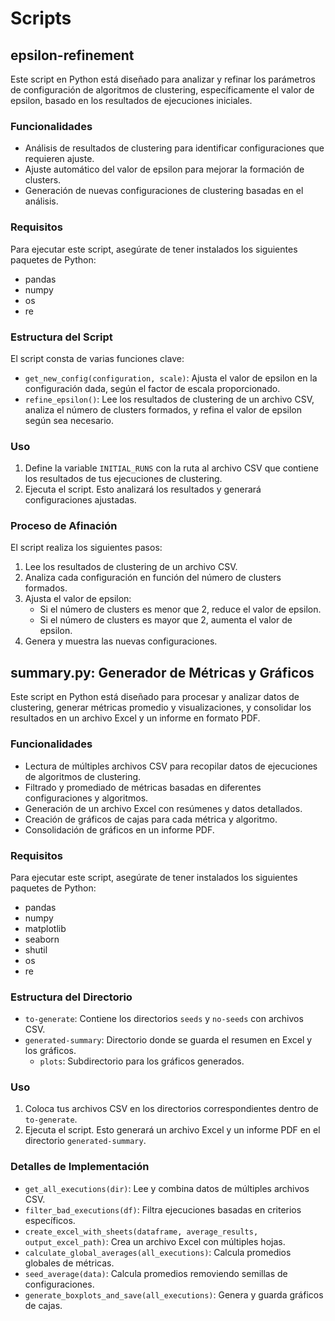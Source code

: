 # Scripts

## epsilon-refinement

Este script en Python está diseñado para analizar y refinar los parámetros de configuración de algoritmos de clustering, específicamente el valor de epsilon, basado en los resultados de ejecuciones iniciales.

### Funcionalidades

- Análisis de resultados de clustering para identificar configuraciones que requieren ajuste.
- Ajuste automático del valor de epsilon para mejorar la formación de clusters.
- Generación de nuevas configuraciones de clustering basadas en el análisis.

### Requisitos

Para ejecutar este script, asegúrate de tener instalados los siguientes paquetes de Python:

- pandas
- numpy
- os
- re

### Estructura del Script

El script consta de varias funciones clave:

- `get_new_config(configuration, scale)`: Ajusta el valor de epsilon en la configuración dada, según el factor de escala proporcionado.
- `refine_epsilon()`: Lee los resultados de clustering de un archivo CSV, analiza el número de clusters formados, y refina el valor de epsilon según sea necesario.

### Uso

1. Define la variable `INITIAL_RUNS` con la ruta al archivo CSV que contiene los resultados de tus ejecuciones de clustering.
2. Ejecuta el script. Esto analizará los resultados y generará configuraciones ajustadas.

### Proceso de Afinación

El script realiza los siguientes pasos:

1. Lee los resultados de clustering de un archivo CSV.
2. Analiza cada configuración en función del número de clusters formados.
3. Ajusta el valor de epsilon:
   - Si el número de clusters es menor que 2, reduce el valor de epsilon.
   - Si el número de clusters es mayor que 2, aumenta el valor de epsilon.
4. Genera y muestra las nuevas configuraciones.


## summary.py: Generador de Métricas y Gráficos

Este script en Python está diseñado para procesar y analizar datos de clustering, generar métricas promedio y visualizaciones, y consolidar los resultados en un archivo Excel y un informe en formato PDF.

### Funcionalidades

- Lectura de múltiples archivos CSV para recopilar datos de ejecuciones de algoritmos de clustering.
- Filtrado y promediado de métricas basadas en diferentes configuraciones y algoritmos.
- Generación de un archivo Excel con resúmenes y datos detallados.
- Creación de gráficos de cajas para cada métrica y algoritmo.
- Consolidación de gráficos en un informe PDF.

### Requisitos

Para ejecutar este script, asegúrate de tener instalados los siguientes paquetes de Python:

- pandas
- numpy
- matplotlib
- seaborn
- shutil
- os
- re

### Estructura del Directorio

- `to-generate`: Contiene los directorios `seeds` y `no-seeds` con archivos CSV.
- `generated-summary`: Directorio donde se guarda el resumen en Excel y los gráficos.
  - `plots`: Subdirectorio para los gráficos generados.

### Uso

1. Coloca tus archivos CSV en los directorios correspondientes dentro de `to-generate`.
2. Ejecuta el script. Esto generará un archivo Excel y un informe PDF en el directorio `generated-summary`.

### Detalles de Implementación

- `get_all_executions(dir)`: Lee y combina datos de múltiples archivos CSV.
- `filter_bad_executions(df)`: Filtra ejecuciones basadas en criterios específicos.
- `create_excel_with_sheets(dataframe, average_results, output_excel_path)`: Crea un archivo Excel con múltiples hojas.
- `calculate_global_averages(all_executions)`: Calcula promedios globales de métricas.
- `seed_average(data)`: Calcula promedios removiendo semillas de configuraciones.
- `generate_boxplots_and_save(all_executions)`: Genera y guarda gráficos de cajas.
